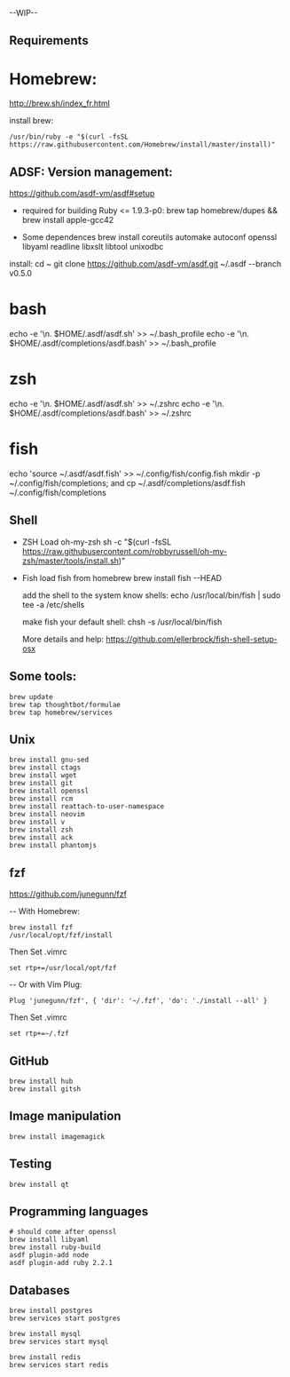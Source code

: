--WIP--

Requirements
------------

Homebrew:
========

http://brew.sh/index_fr.html

install brew:

    /usr/bin/ruby -e "$(curl -fsSL https://raw.githubusercontent.com/Homebrew/install/master/install)"

ADSF: Version management:
-------------------------

https://github.com/asdf-vm/asdf#setup

- required for building Ruby <= 1.9.3-p0:
brew tap homebrew/dupes && brew install apple-gcc42

- Some dependences
brew install coreutils automake autoconf openssl libyaml readline libxslt libtool unixodbc

install:
  cd ~
  git clone https://github.com/asdf-vm/asdf.git ~/.asdf --branch v0.5.0

  # bash
  echo -e '\n. $HOME/.asdf/asdf.sh' >> ~/.bash_profile
  echo -e '\n. $HOME/.asdf/completions/asdf.bash' >> ~/.bash_profile

  # zsh
  echo -e '\n. $HOME/.asdf/asdf.sh' >> ~/.zshrc
  echo -e '\n. $HOME/.asdf/completions/asdf.bash' >> ~/.zshrc

  # fish
  echo 'source ~/.asdf/asdf.fish' >> ~/.config/fish/config.fish
  mkdir -p ~/.config/fish/completions; and cp ~/.asdf/completions/asdf.fish ~/.config/fish/completions<Paste>

Shell
-----

* ZSH
  Load oh-my-zsh
    sh -c "$(curl -fsSL https://raw.githubusercontent.com/robbyrussell/oh-my-zsh/master/tools/install.sh)"

* Fish
  load fish from homebrew
    brew install fish --HEAD
  
  add the shell to the system know shells: 
    echo /usr/local/bin/fish | sudo tee -a /etc/shells

  make fish your default shell:
    chsh -s /usr/local/bin/fish

  More details and help:
  https://github.com/ellerbrock/fish-shell-setup-osx

Some tools:
----------

    brew update
    brew tap thoughtbot/formulae
    brew tap homebrew/services

Unix
----

    brew install gnu-sed
    brew install ctags
    brew install wget
    brew install git
    brew install openssl
    brew install rcm
    brew install reattach-to-user-namespace
    brew install neovim
    brew install v
    brew install zsh
    brew install ack
    brew install phantomjs

fzf
---
https://github.com/junegunn/fzf

-- With Homebrew:

    brew install fzf
    /usr/local/opt/fzf/install    

Then Set .vimrc

    set rtp+=/usr/local/opt/fzf

-- Or with Vim Plug:

    Plug 'junegunn/fzf', { 'dir': '~/.fzf', 'do': './install --all' }

Then Set .vimrc

    set rtp+=~/.fzf

GitHub
------

    brew install hub
    brew install gitsh

Image manipulation
------------------

    brew install imagemagick

Testing
-------

    brew install qt

Programming languages
---------------------

    # should come after openssl
    brew install libyaml
    brew install ruby-build
    asdf plugin-add node
    asdf plugin-add ruby 2.2.1

Databases
---------

    brew install postgres
    brew services start postgres
    
    brew install mysql
    brew services start mysql
    
    brew install redis
    brew services start redis
